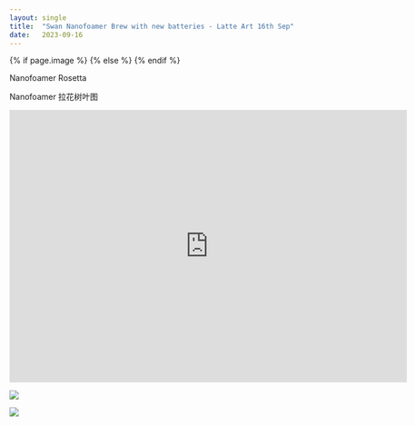 ```yaml
---
layout: single
title:  "Swan Nanofoamer Brew with new batteries - Latte Art 16th Sep"
date:   2023-09-16
---
```

{% if page.image %}
  <meta property="og:image" content="/assets/img/2023/09/16/IMG_7649.jpg">
{% else %}
  <meta property="og:image" content="/assets/img/2023/09/16/IMG_7649.jpg">
{% endif %}

<meta property="og:description" content="Swan Nanofoamer Brew with new batteries - Latte Art 16th Sep" />


Nanofoamer Rosetta

Nanofoamer 拉花树叶图



<div class="embed-container">
  <iframe
      src="https://www.youtube.com/embed/wMn_8Fxdaro"
      width="700"
      height="480"
      frameborder="0"
      allowfullscreen="true">
  </iframe>
</div>




![](/assets/img/2023/09/16/IMG_7045.jpg)

![](/assets/img/2023/09/16/IMG_7049.jpg)

